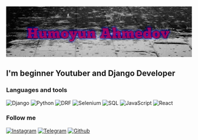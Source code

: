 ![Header](https://github.com/Humoyun209/humoyun209/blob/master/assets/github1.jpg)

## I'm beginner Youtuber and Django Developer

### Languages and tools
![Django](https://img.shields.io/badge/-Django-090909?style=for-the-badge&logo=django)
![Python](https://img.shields.io/badge/-Python-090909?style=for-the-badge&logo=python)
![DRF](https://img.shields.io/badge/-DjangoRestFramework-090909?style=for-the-badge&logo=DRF)
![Selenium](https://img.shields.io/badge/-Selenium-090909?style=for-the-badge&logo=selenium)
![SQL](https://img.shields.io/badge/-Postgresql-090909?style=for-the-badge&logo=postgres)
![JavaScript](https://img.shields.io/badge/-JavaScript-090909?style=for-the-badge&logo=javascript)
![React](https://img.shields.io/badge/-React-090909?style=for-the-badge&logo=React)

### Follow me
[![Instagram](https://img.shields.io/badge/-Instagram-090909?style=for-the-badge&logo=instagram)](https://www.instagram.com/h.ahmedov209/)
[![Telegram](https://img.shields.io/badge/-Telegram-090909?style=for-the-badge&logo=telegram)](https://t.me/Humoyun209)
[![Github](https://img.shields.io/badge/-Github-090909?style=for-the-badge&logo=github)](https://github.com/Humoyun209)
